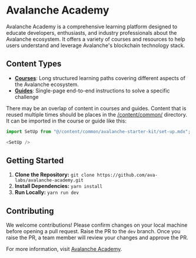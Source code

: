 # Avalanche Academy

Avalanche Academy is a comprehensive learning platform designed to educate developers, enthusiasts, and industry professionals about the Avalanche ecosystem. It offers a variety of courses and resources to help users understand and leverage Avalanche's blockchain technology stack.

## Content Types

- **[Courses](/content/course/)**: Long structured learning paths covering different aspects of the Avalanche ecosystem.
- **[Guides](/content/guide/)**: Single-page end-to-end instructions to solve a specific challenge

There may be an overlap of content in courses and guides. Content that is reused multiple times should be places in the [/content/common/](/content/common/) directory. It can be imported in the course or guide like this:

```js
import SetUp from "@/content/common/avalanche-starter-kit/set-up.mdx";

<SetUp />
```

## Getting Started

1. **Clone the Repository:** `git clone https://github.com/ava-labs/avalanche-academy.git`
2. **Install Dependencies:** `yarn install`
3. **Run Locally:** `yarn run dev`

## Contributing

We welcome contributions! Please confirm changes on your local machine before opening a pull request. Raise the PR to the `dev` branch. Once you raise the PR, a team member will review your changes and approve the PR.

For more information, visit [Avalanche Academy](https://academy.avax.network).
